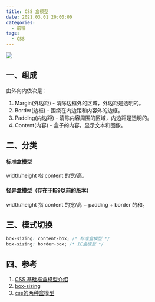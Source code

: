 ```yaml
---
title: CSS 盒模型
date: 2021.03.01 20:00:00
categories:
  - 前端
tags:
  - CSS
---
```


<img src="https://cdn.fblog.top/blog/images/css/box.png">

## 一、组成

由外向内依次是：

1. Margin(外边距) - 清除边框外的区域，外边距是透明的。
2. Border(边框) - 围绕在内边距和内容外的边框。
3. Padding(内边距) - 清除内容周围的区域，内边距是透明的。
4. Content(内容) - 盒子的内容，显示文本和图像。

## 二、分类

#### 标准盒模型

width/height 指 content 的宽/高。

#### 怪异盒模型（存在于IE9以前的版本）

width/height 指 content 的宽/高 + padding + border 的和。

## 三、模式切换

```css
box-sizing: content-box; /* 标准盒模型 */
box-sizing: border-box; /* IE盒模型 */
```

## 四、参考
1. [CSS 基础框盒模型介绍](https://developer.mozilla.org/zh-CN/docs/Web/CSS/CSS_Box_Model/Introduction_to_the_CSS_box_model)
2. [box-sizing](https://developer.mozilla.org/zh-CN/docs/Web/CSS/box-sizing)
3. [css的两种盒模型](https://blog.csdn.net/zwkkkk1/article/details/79678177)